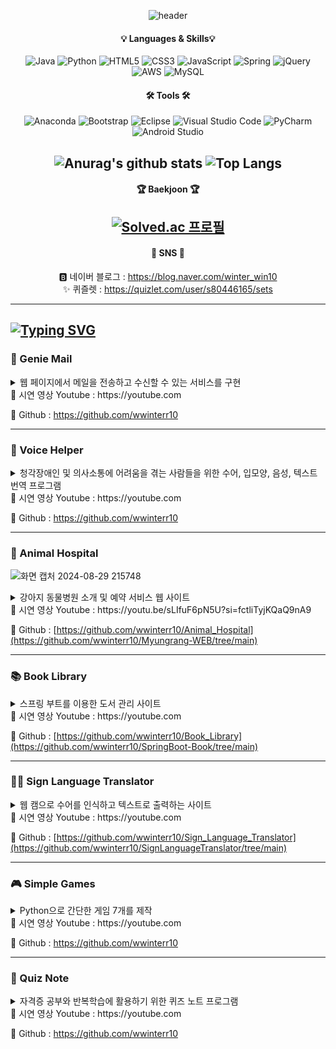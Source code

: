 <div align="center">

  ![header](https://capsule-render.vercel.app/api?color=0:e3e3fd,100:9e9ee2&text=Sejin's%20%20Github&animation=twinkling&fontColor=6666ff)
  

#### 💡 Languages & Skills💡
![Java](https://img.shields.io/badge/java-%23ED8B00.svg?style=for-the-badge&logo=openjdk&logoColor=white)
![Python](https://img.shields.io/badge/python-3670A0?style=for-the-badge&logo=python&logoColor=ffdd54)
![HTML5](https://img.shields.io/badge/html5-%23E34F26.svg?style=for-the-badge&logo=html5&logoColor=white)
![CSS3](https://img.shields.io/badge/css3-%231572B6.svg?style=for-the-badge&logo=css3&logoColor=white)
![JavaScript](https://img.shields.io/badge/javascript-%23323330.svg?style=for-the-badge&logo=javascript&logoColor=%23F7DF1E)
![Spring](https://img.shields.io/badge/spring-%236DB33F.svg?style=for-the-badge&logo=spring&logoColor=white)
![jQuery](https://img.shields.io/badge/jquery-%230769AD.svg?style=for-the-badge&logo=jquery&logoColor=white)
![AWS](https://img.shields.io/badge/AWS-%23FF9900.svg?style=for-the-badge&logo=amazon-aws&logoColor=white)
![MySQL](https://img.shields.io/badge/mysql-4479A1.svg?style=for-the-badge&logo=mysql&logoColor=white)

#### 🛠 Tools 🛠
![Anaconda](https://img.shields.io/badge/Anaconda-%2344A833.svg?style=for-the-badge&logo=anaconda&logoColor=white)
![Bootstrap](https://img.shields.io/badge/bootstrap-%238511FA.svg?style=for-the-badge&logo=bootstrap&logoColor=white)
![Eclipse](https://img.shields.io/badge/Eclipse-FE7A16.svg?style=for-the-badge&logo=Eclipse&logoColor=white)
![Visual Studio Code](https://img.shields.io/badge/Visual%20Studio%20Code-0078d7.svg?style=for-the-badge&logo=visual-studio-code&logoColor=white)
![PyCharm](https://img.shields.io/badge/pycharm-143?style=for-the-badge&logo=pycharm&logoColor=black&color=black&labelColor=green)
![Android Studio](https://img.shields.io/badge/android%20studio-346ac1?style=for-the-badge&logo=android%20studio&logoColor=white)

![Anurag's github stats](https://github-readme-stats.vercel.app/api?username=wwinterr10&show_icons=true&theme=material-palenight)
![Top Langs](https://github-readme-stats.vercel.app/api/top-langs/?username=wwinterr10&layout=compact&theme=material-palenight&hide=jupyternotebook,glsl,typescript,astro,makefile,rust,css)
---

#### 🏆 Baekjoon 🏆
[![Solved.ac
프로필](http://mazassumnida.wtf/api/v2/generate_badge?boj=wwinterr10)](https://solved.ac/wwinterr10)
---
#### 📳 SNS 📳
🅱️ 네이버 블로그 : https://blog.naver.com/winter_win10 <br>
✨ 퀴즐렛 : https://quizlet.com/user/s80446165/sets

---
</div>

[![Typing SVG](https://readme-typing-svg.demolab.com?font=Fira+Code&pause=1000&color=9135FFEB&width=435&lines=%F0%9F%8E%A8Portfolio%F0%9F%8E%A8)](https://git.io/typing-svg)
---
### 📧 Genie Mail
<details>
  <summary>
    웹 페이지에서 메일을 전송하고 수신할 수 있는 서비스를 구현
  </summary>
  
      - 프로젝트 기간 : 2024년

      - 프로젝트 인원 : 개인
      
      - 사용 언어 및 개발 환경 : JAVA, JavaScript, Eclipse, Tomcat
      
      - 세부 기능 : 
</details>
🎥 시연 영상 Youtube : https://youtube.com

📝 Github : https://github.com/wwinterr10

---

### 📢 Voice Helper
<details>
  <summary>
    청각장애인 및 의사소통에 어려움을 겪는 사람들을 위한 수어, 입모양, 음성, 텍스트 번역 프로그램
  </summary>

      - 프로젝트 기간 : 2024년 4월 ~ 진행중

      - 프로젝트 인원 : 4명

      - 사용 언어 및 개발 환경 : Python, Spring, Pycharm, Eclipse, Android Studio, Anaconda

      - 세부 기능 : 카메라로 수어를 인식하고 텍스트로 변환
                    입모양과 음성을 인식하고 텍스트로 변환
                    텍스트를 음성으로 출력
  
</details>
🎥 시연 영상 Youtube : https://youtube.com

📝 Github : https://github.com/wwinterr10

---

### 🐶 Animal Hospital

  ![화면 캡처 2024-08-29 215748](https://github.com/user-attachments/assets/97a936c1-bd6f-4dc8-9452-b64c659afe02)

  
<details>
  <summary>
    강아지 동물병원 소개 및 예약 서비스 웹 사이트
  </summary>

    - 프로젝트 기간 : 2024년 6월 17일 ~ 2024년 6월 30일

    - 프로젝트 인원 : 개인

    - 사용 언어 및 개발 환경 : JAVA, MyBatis, HTML, JavaScript, JQuery, Eclipse, Tomcat

    - 세부 기능 : 동물병원 진료 예약, 예약 정보 조회 및 변경/취소
                  관리자로 로그인 시 강아지 진료기록 등록, 이전 진료기록 조회 및 삭제
</details>
🎥 시연 영상 Youtube : https://youtu.be/sLIfuF6pN5U?si=fctliTyjKQaQ9nA9

📝 Github : [https://github.com/wwinterr10/Animal_Hospital](https://github.com/wwinterr10/Myungrang-WEB/tree/main)

---

### 📚 Book Library
<details>
  <summary>
    스프링 부트를 이용한 도서 관리 사이트
  </summary>

    - 프로젝트 기간 : 2024년 7월 16일 ~ 2024년 7월 22일

    - 프로젝트 인원 : 개인

    - 사용 언어 및 개발 환경 : SpringBoot, HTML, Eclipse, Python, Pycharm

    - 세부 기능 : 전체 도서 조회, 도서 1권 조회, 도서 추가, 도서 정보 수정
</details>
🎥 시연 영상 Youtube : https://youtube.com

📝 Github : [https://github.com/wwinterr10/Book_Library](https://github.com/wwinterr10/SpringBoot-Book/tree/main)

---

### 🧏‍♀️ Sign Language Translator
<details>
  <summary>
    웹 캠으로 수어를 인식하고 텍스트로 출력하는 사이트
  </summary>

    - 프로젝트 기간 : 2024년 7월 23일 ~ 2024년 8월 4일

    - 프로젝트 인원 : 개인

    - 사용 언어 및 개발 환경 : SpringBoot, HTML, Eclipse, Python, Pycharm

    - 세부 기능 : 웹 페이지에서 카메라로 수어를 인식하면 YOLO 모델로 학습한 데이터를 기반으로 텍스트를 화면에 출력
</details>
🎥 시연 영상 Youtube : https://youtube.com

📝 Github : [https://github.com/wwinterr10/Sign_Language_Translator](https://github.com/wwinterr10/SignLanguageTranslator/tree/main)

---

### 🎮 Simple Games
<details>
  <summary>
    Python으로 간단한 게임 7개를 제작
  </summary>

    - 프로젝트 기간 : 2024년 9월 9일 ~ 2024년 9월 20일

    - 프로젝트 인원 : 개인

    - 사용 언어 및 개발 환경 : Python, Pycharm

    - 세부 기능 : 단어 채우기 게임, 주사위 게임, 날짜 계산, 가위 바위 보, 비밀 코드 풀기, 숫자 맞히기, 단어 맞히기
</details>
🎥 시연 영상 Youtube : https://youtube.com

📝 Github : https://github.com/wwinterr10

---

### 🎉 Quiz Note
<details>
  <summary>
    자격증 공부와 반복학습에 활용하기 위한 퀴즈 노트 프로그램
  </summary>

    - 프로젝트 기간 : 2024년 9월 2일 ~ 

    - 프로젝트 인원 : 개인

    - 사용 언어 및 개발 환경 : JAVA, Spring Boot, Python

    - 세부 기능 : 4지선다 형식의 퀴즈 생성, 오답노트, 문제 즐겨찾기, 학습 폴더, 문제 셔플
</details>
🎥 시연 영상 Youtube : https://youtube.com

📝 Github : https://github.com/wwinterr10
